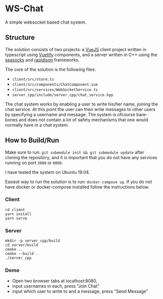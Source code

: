# WS-Chat
A simple websocket based chat system.

## Structure
The solution consists of two projects: a [VueJS](https://vuejs.org/) client project written in typescript using [Vuetify](https://vuetifyjs.com/en/) components, and a server written in C++ using the [seasocks](https://github.com/mattgodbolt/seasocks) and [rapidjson](http://rapidjson.org/) frameworks.

The core of the solution is the following files: 
- `client/src/store.ts`
- `client/src/components/ChatComponent.vue`
- `client/src/services/WebSocketService.ts`
- `server_cpp/include/server_cpp/chat_service.hpp`

The chat system works by enabling a user to write his/her name, joining the chat service. At this point the user can then write messages to other users by specifying a username and message. 
The system is ofcourse bare-bones and does not contain a lot of safety mechanisms that one would normally have in a chat system.

## How to Build/Run

Make sure to run: `git submodule init && git submodule update` after cloning the repository, and it is important that you do not have any services running on port `3000` or `8080`.

I have tested the system on Ubuntu 19.04.

Easiest way to run the solution is to run: `docker-compose up`. If you do not have docker or docker-compose installed follow the instructions below.


### Client
```
cd client
yarn install
yarn serve
```

### Server
```
mkdir -p server_cpp/build
cd server/build
cmake ..
cmake --build .
./server_cpp
```

### Demo

- Open two browser tabs at localhost:8080, 
- input usernames in each, press "Join Chat"
- input which user to write to and a message, press "Send Message"

